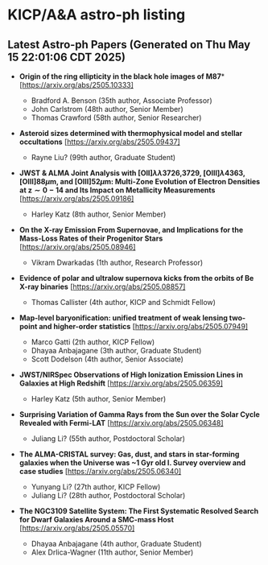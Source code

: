 # KICP/A&A astro-ph listing

## Latest Astro-ph Papers (Generated on Thu May 15 22:01:06 CDT 2025)

- **Origin of the ring ellipticity in the black hole images of M87***
[https://arxiv.org/abs/2505.10333]
  + Bradford A. Benson (35th author, Associate Professor)
  + John Carlstrom (48th author, Senior Member)
  + Thomas Crawford (58th author, Senior Researcher)

- **Asteroid sizes determined with thermophysical model and stellar occultations**
[https://arxiv.org/abs/2505.09437]
  + Rayne Liu? (99th author, Graduate Student)

- **JWST & ALMA Joint Analysis with [OII]$λλ$3726,3729, [OIII]$λ$4363, [OIII]88$μ$m, and [OIII]52$μ$m: Multi-Zone Evolution of Electron Densities at $\mathbf{z\sim0-14}$ and Its Impact on Metallicity Measurements**
[https://arxiv.org/abs/2505.09186]
  + Harley Katz (8th author, Senior Member)

- **On the X-ray Emission From Supernovae, and Implications for the Mass-Loss Rates of their Progenitor Stars**
[https://arxiv.org/abs/2505.08946]
  + Vikram Dwarkadas (1th author, Research Professor)

- **Evidence of polar and ultralow supernova kicks from the orbits of Be X-ray binaries**
[https://arxiv.org/abs/2505.08857]
  + Thomas Callister (4th author, KICP and Schmidt Fellow)

- **Map-level baryonification: unified treatment of weak lensing two-point and higher-order statistics**
[https://arxiv.org/abs/2505.07949]
  + Marco Gatti (2th author, KICP Fellow)
  + Dhayaa Anbajagane (3th author, Graduate Student)
  + Scott Dodelson (4th author, Senior Associate)

- **JWST/NIRSpec Observations of High Ionization Emission Lines in Galaxies at High Redshift**
[https://arxiv.org/abs/2505.06359]
  + Harley Katz (5th author, Senior Member)

- **Surprising Variation of Gamma Rays from the Sun over the Solar Cycle Revealed with Fermi-LAT**
[https://arxiv.org/abs/2505.06348]
  + Juliang Li? (55th author, Postdoctoral Scholar)

- **The ALMA-CRISTAL survey: Gas, dust, and stars in star-forming galaxies when the Universe was ~1 Gyr old I. Survey overview and case studies**
[https://arxiv.org/abs/2505.06340]
  + Yunyang Li? (27th author, KICP Fellow)
  + Juliang Li? (28th author, Postdoctoral Scholar)

- **The NGC3109 Satellite System: The First Systematic Resolved Search for Dwarf Galaxies Around a SMC-mass Host**
[https://arxiv.org/abs/2505.05570]
  + Dhayaa Anbajagane (4th author, Graduate Student)
  + Alex Drlica-Wagner (11th author, Senior Member)

